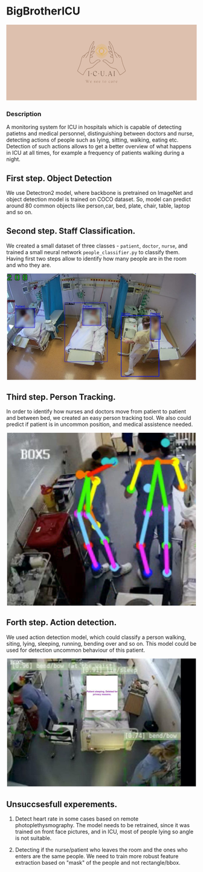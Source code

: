 # BigBrotherICU

<p align="center">
  <img height=200 src="pictures/coverphoto.png">
</p>

### Description
A monitoring system for ICU in hospitals which is capable of detecting patietns and medical personnel, distinguishing between doctors and nurse, detecting actions of people such as lying, sitting, walking, eating etc. Detection of such actions allows to get a better overview of what happens in ICU at all times, for example a frequency of patients walking during a night. 


## First step. Object Detection

We use Detectron2 model, where backbone is pretrained on ImageNet and object detection model is trained on COCO dataset. So, model can predict around 80 common objects like person,car, bed, plate, chair, table, laptop and so on. 

## Second step. Staff Classification.
We created a small dataset of three classes - `patient`, `doctor`, `nurse`, and trained a small neural network `people_classifier.py` to classify them.
Having first two steps allow to identify how many people are in the room and who they are.

<p align="center">
  <img width="500" src="pictures/patients_nurse.jpg">
</p>

## Third step. Person Tracking. 
In order to identify how nurses and doctors move from patient to patient and between bed, we created an easy person tracking tool. We also could predict if patient is in uncommon position, and medical assistence needed.
<p align="center">
  <img width="500" src="pictures/skeletons.jpg">
</p>

## Forth step. Action detection. 
We used action detection model, which could classify a person walking, siting, lying, sleeping, running, bending over and so on. This model could be used for detection uncommon behaviour of this patient.

<p align="center">
  <img width="500" src="pictures/sleeping.jpg">
</p>

## Unsuccsesfull experements.

1. Detect heart rate in some cases based on remote photoplethysmography. The model needs to be retrained, since it was trained on front face pictures, and in ICU, most of people lying so angle is not suitable.

2. Detecting if the nurse/patient who leaves the room and the ones who enters are the same people. We need to train more robust feature extraction based on "mask" of the people and not rectangle/bbox.





